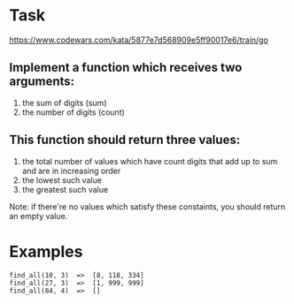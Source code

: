 # Task
https://www.codewars.com/kata/5877e7d568909e5ff90017e6/train/go
## Implement a function which receives two arguments:

1. the sum of digits (sum)
2. the number of digits (count)

## This function should return three values:

1. the total number of values which have count digits that add up to sum and are in increasing order
2. the lowest such value
3. the greatest such value

Note: if there're no values which satisfy these constaints, you should return an empty value.

# Examples

```
find_all(10, 3)  =>  [8, 118, 334]
find_all(27, 3)  =>  [1, 999, 999]
find_all(84, 4)  =>  []
```
